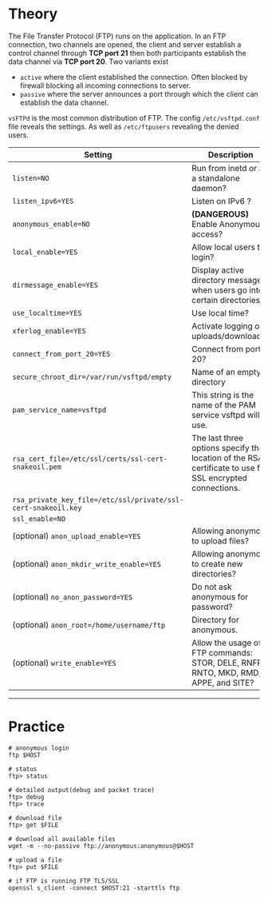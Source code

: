 # Theory

The File Transfer Protocol (FTP) runs on the application. In an FTP connection, two channels are opened, the client and server establish a control channel through **TCP port 21** then both participants establish the data channel via **TCP port 20**. Two variants exist
* `active` where the client established the connection. Often blocked by firewall blocking all incoming connections to server.
* `passive` where the server announces a port through which the client can establish the data channel.

`vsFTPd` is the most common distribution of FTP. The config `/etc/vsftpd.conf` file reveals the settings. As well as `/etc/ftpusers` revealing the denied users.

| **Setting**                                                   | **Description**                                                                                          |
| ------------------------------------------------------------- | -------------------------------------------------------------------------------------------------------- |
| `listen=NO`                                                   | Run from inetd or as a standalone daemon?                                                                |
| `listen_ipv6=YES`                                             | Listen on IPv6 ?                                                                                         |
| `anonymous_enable=NO`                                         | **(DANGEROUS)** Enable Anonymous access?                                                                 |
| `local_enable=YES`                                            | Allow local users to login?                                                                              |
| `dirmessage_enable=YES`                                       | Display active directory messages when users go into certain directories?                                |
| `use_localtime=YES`                                           | Use local time?                                                                                          |
| `xferlog_enable=YES`                                          | Activate logging of uploads/downloads?                                                                   |
| `connect_from_port_20=YES`                                    | Connect from port 20?                                                                                    |
| `secure_chroot_dir=/var/run/vsftpd/empty`                     | Name of an empty directory                                                                               |
| `pam_service_name=vsftpd`                                     | This string is the name of the PAM service vsftpd will use.                                              |
| `rsa_cert_file=/etc/ssl/certs/ssl-cert-snakeoil.pem`          | The last three options specify the location of the RSA certificate to use for SSL encrypted connections. |
| `rsa_private_key_file=/etc/ssl/private/ssl-cert-snakeoil.key` |                                                                                                          |
| `ssl_enable=NO`                                               |                                                                                                          |
| (optional) `anon_upload_enable=YES`                           | Allowing anonymous to upload files?                                                                      |
| (optional) `anon_mkdir_write_enable=YES`                      | Allowing anonymous to create new directories?                                                            |
| (optional) `no_anon_password=YES`                             | Do not ask anonymous for password?                                                                       |
| (optional) `anon_root=/home/username/ftp`                     | Directory for anonymous.                                                                                 |
| (optional) `write_enable=YES`                                 | Allow the usage of FTP commands: STOR, DELE, RNFR, RNTO, MKD, RMD, APPE, and SITE?                       |

---
# Practice

```shell
# anonymous login
ftp $HOST

# status
ftp> status

# detailed output(debug and packet trace)
ftp> debug
ftp> trace

# download file
ftp> get $FILE

# download all available files
wget -m --no-passive ftp://anonymous:anonymous@$HOST

# upload a file
ftp> put $FILE

# if FTP is running FTP TLS/SSL
openssl s_client -connect $HOST:21 -starttls ftp
```